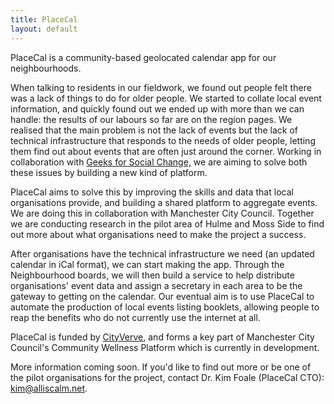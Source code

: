```yaml
---
title: PlaceCal
layout: default
---
```


PlaceCal is a community-based geolocated calendar app for our neighbourhoods.

When talking to residents in our fieldwork, we found out people felt there was a lack of things to do for older people. We started to collate local event information, and quickly found out we ended up with more than we can handle: the results of our labours so far are on the region pages. We realised that the main problem is not the lack of events but the lack of technical infrastructure that responds to the needs of older people, letting them find out about events that are often just around the corner. Working in collaboration with [Geeks for Social Change,](http://gfsc.network/) we are aiming to solve both these issues by building a new kind of platform.

PlaceCal aims to solve this by improving the skills and data that local organisations provide, and building a shared platform to aggregate events. We are doing this in collaboration with Manchester City Council. Together we are conducting research in the pilot area of Hulme and Moss Side to find out more about what organisations need to make the project a success.

After organisations have the technical infrastructure we need (an updated calendar in iCal format), we can start making the app. Through the Neighbourhood boards, we will then build a service to help distribute organisations' event data and assign a secretary in each area to be the gateway to getting on the calendar. Our eventual aim is to use PlaceCal to automate the production of local events listing booklets, allowing people to reap the benefits who do not currently use the internet at all.

PlaceCal is funded by [CityVerve](http://www.cityverve.org.uk/), and forms a key part of Manchester City Council's Community Wellness Platform which is currently in development.

More information coming soon. If you'd like to find out more or be one of the pilot organisations for the project, contact Dr. Kim Foale (PlaceCal CTO): [kim@alliscalm.net](mailto:kim@alliscalm.net).
